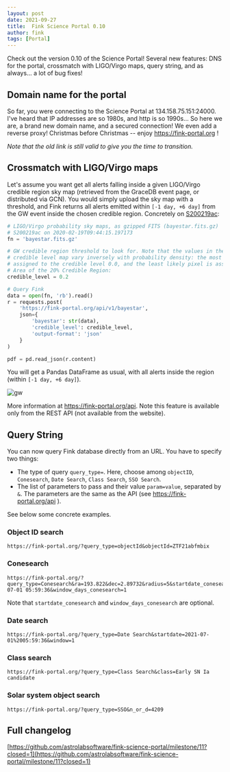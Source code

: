 ```yaml
---
layout: post
date: 2021-09-27
title:  Fink Science Portal 0.10
author: fink
tags: [Portal]
---
```


Check out the version 0.10 of the Science Portal! Several new features: DNS for the portal, crossmatch with LIGO/Virgo maps, query string, and as always... a lot of bug fixes!
<!--more-->

## Domain name for the portal

So far, you were connecting to the Science Portal at 134.158.75.151:24000. I've heard that IP addresses are so 1980s, and http is so 1990s... So here we are, a brand new domain name, and a secured connection! We even add a reverse proxy! Christmas before Christmas -- enjoy https://fink-portal.org !

_Note that the old link is still valid to give you the time to transition._

## Crossmatch with LIGO/Virgo maps

Let's assume you want get all alerts falling inside a given LIGO/Virgo credible region sky map
(retrieved from the GraceDB event page, or distributed via GCN). You would
simply upload the sky map with a threshold, and Fink returns all alerts emitted
within `[-1 day, +6 day]` from the GW event inside the chosen credible region.
Concretely on [S200219ac](https://gracedb.ligo.org/superevents/S200219ac/view/):

```python
# LIGO/Virgo probability sky maps, as gzipped FITS (bayestar.fits.gz)
# S200219ac on 2020-02-19T09:44:15.197173
fn = 'bayestar.fits.gz'

# GW credible region threshold to look for. Note that the values in the resulting
# credible level map vary inversely with probability density: the most probable pixel is
# assigned to the credible level 0.0, and the least likely pixel is assigned the credible level 1.0.
# Area of the 20% Credible Region:
credible_level = 0.2

# Query Fink
data = open(fn, 'rb').read()
r = requests.post(
    'https://fink-portal.org/api/v1/bayestar',
    json={
        'bayestar': str(data),
        'credible_level': credible_level,
        'output-format': 'json'
    }
)

pdf = pd.read_json(r.content)
```

You will get a Pandas DataFrame as usual, with all alerts inside the region (within `[-1 day, +6 day]`).

![gw](https://user-images.githubusercontent.com/20426972/134175884-3b190fa9-8051-4a1d-8bf8-cc8b47252494.png)

More information at https://fink-portal.org/api. Note this feature is available only from the REST API (not available from the website).

## Query String

You can now query Fink database directly from an URL. You have to specify two things:

- The type of query `query_type=`. Here, choose among `objectID`, `Conesearch`, `Date Search`, `Class Search`, `SSO Search`.
- The list of parameters to pass and their value `param=value`, separated by `&`. The parameters are the same as the API (see https://fink-portal.org/api ).

See below some concrete examples.

### Object ID search

```
https://fink-portal.org/?query_type=objectId&objectId=ZTF21abfmbix
```

### Conesearch

```
https://fink-portal.org/?query_type=Conesearch&ra=193.822&dec=2.89732&radius=5&startdate_conesearch=2021-07-01 05:59:36&window_days_conesearch=1
```

Note that `startdate_conesearch` and `window_days_conesearch` are optional.

### Date search

```
https://fink-portal.org/?query_type=Date Search&startdate=2021-07-01%2005:59:36&window=1
```

### Class search

```
https://fink-portal.org/?query_type=Class Search&class=Early SN Ia candidate
```

### Solar system object search

```
https://fink-portal.org/?query_type=SSO&n_or_d=4209
```

## Full changelog

[https://github.com/astrolabsoftware/fink-science-portal/milestone/11?closed=1](https://github.com/astrolabsoftware/fink-science-portal/milestone/11?closed=1)
